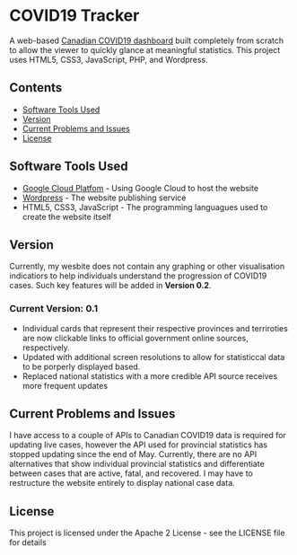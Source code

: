 # COVID19 Tracker

A web-based [Canadian COVID19 dashboard](http://coviddashboard.ca/) built completely from scratch to allow the viewer to quickly glance at meaningful statistics. This project uses HTML5, CSS3, JavaScript, PHP, and Wordpress.

## Contents
- [Software Tools Used](##software-tools-used)
- [Version](##version)
- [Current Problems and Issues](##current-problems-and-issues)
- [License](##license)

## Software Tools Used
- [Google Cloud Platfom](https://cloud.google.com/gcp/?utm_source=google&utm_medium=cpc&utm_campaign=2015-q2-cloud-na-gcp-%20bkws-freetrial-en&&gclid=Cj0KCQjw9IX4BRCcARIsAOD2OB2QYuE2sy-51ZvztnN0TZzz7rhi5Qxksp4yKoRFMZT6_Dvlm01YXmAaAvJ4EALw_wcB) - Using Google Cloud to host the website
- [Wordpress](https://wordpress.com/) - The website publishing service
- HTML5, CSS3, JavaScript - The programming languagues used to create the website itself

## Version

Currently, my wesbite does not contain any graphing or other visualisation indicatiors to help individuals understand the progression of COVID19 cases. Such key features will be added in __Version 0.2__.

### Current Version: 0.1
- Individual cards that represent their respective provinces and terriroties are now clickable links to official government online sources, respectively.
- Updated with additional screen resolutions to allow for statisticcal data to be porperly displayed based.
- Replaced national statistics with a more credible API source receives more frequent updates

## Current Problems and Issues
I have access to a couple of APIs to Canadian COVID19 data is required for updating live cases, however the API used for provincial statistics has stopped updating since the end of May. Currently, there are no API alternatives that show individual provincial statistics and differentiate between cases that are active, fatal, and recovered. I may have to restructure the website entirely to display national case data.

## License
This project is licensed under the Apache 2 License - see the LICENSE file for details
